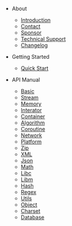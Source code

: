 - About
  
  - [Introduction](about/introduction.md)
  - [Contact](about/contact.md)
  - [Sponsor](about/sponsor.md)
  - [Technical Support](about/technical_support.md)
  - [Changelog](about/changelog.md)
 
- Getting Started

  - [Quick Start](guide/quickstart.md)

- API Manual

  - [Basic](manual/basic.md)
  - [Stream](manual/stream.md)
  - [Memory](manual/memory.md)
  - [Interator](manual/iterator.md)
  - [Container](manual/container.md)
  - [Algorithm](manual/algorithm.md)
  - [Coroutine](manual/coroutine.md)
  - [Network](manual/network.md)
  - [Platform](manual/platform.md)
  - [Zip](manual/zip.md)
  - [XML](manual/xml.md)
  - [Json](manual/json.md)
  - [Math](manual/math.md)
  - [Libc](manual/libc.md)
  - [Libm](manual/libm.md)
  - [Hash](manual/hash.md)
  - [Regex](manual/regex.md)
  - [Utils](manual/utils.md)
  - [Object](manual/object.md)
  - [Charset](manual/charset.md)
  - [Database](manual/database.md)
